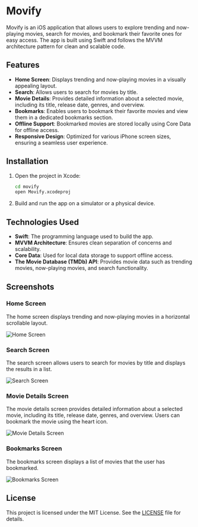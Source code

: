 # Movify

Movify is an iOS application that allows users to explore trending and now-playing movies, search for movies, and bookmark their favorite ones for easy access. The app is built using Swift and follows the MVVM architecture pattern for clean and scalable code.

## Features

- **Home Screen**: Displays trending and now-playing movies in a visually appealing layout.
- **Search**: Allows users to search for movies by title.
- **Movie Details**: Provides detailed information about a selected movie, including its title, release date, genres, and overview.
- **Bookmarks**: Enables users to bookmark their favorite movies and view them in a dedicated bookmarks section.
- **Offline Support**: Bookmarked movies are stored locally using Core Data for offline access.
- **Responsive Design**: Optimized for various iPhone screen sizes, ensuring a seamless user experience.

## Installation

1. Open the project in Xcode:
    ```bash
    cd movify
    open Movify.xcodeproj
    ```
2. Build and run the app on a simulator or a physical device.

## Technologies Used

- **Swift**: The programming language used to build the app.
- **MVVM Architecture**: Ensures clean separation of concerns and scalability.
- **Core Data**: Used for local data storage to support offline access.
- **The Movie Database (TMDb) API**: Provides movie data such as trending movies, now-playing movies, and search functionality.

## Screenshots

### Home Screen
The home screen displays trending and now-playing movies in a horizontal scrollable layout.

![Home Screen](Screens/Home_Screen.png)

### Search Screen
The search screen allows users to search for movies by title and displays the results in a list.

![Search Screen](Screens/Search_Screen.png)

### Movie Details Screen
The movie details screen provides detailed information about a selected movie, including its title, release date, genres, and overview. Users can bookmark the movie using the heart icon.

![Movie Details Screen](Screens/Movie_Detail_Screen.png)

### Bookmarks Screen
The bookmarks screen displays a list of movies that the user has bookmarked.

![Bookmarks Screen](Screens/BookMark_Screen.png)

## License

This project is licensed under the MIT License. See the [LICENSE](LICENSE) file for details.